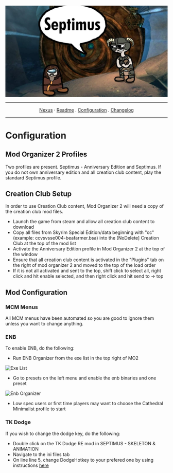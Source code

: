 <a href="https://www.youtube.com/watch?v=70DZ5UV1Bdo"><img src="images/septimus2.png" target="_blank"></a>

---

<p align="center">
  <a href="https://www.nexusmods.com/skyrimspecialedition/mods/58229">Nexus</a> ·
  <a href="README.md">Readme</a> .
  <a href="CONFIGURATION.md">Configuration</a> .
  <a href="CHANGELOG.md">Changelog</a>
</p>

---

# Configuration

## Mod Organizer 2 Profiles
Two profiles are present. Septimus - Anniversary Edition and Septimus. If you do not own anniversary edition and all creation club content, play the standard Septimus profile.

## Creation Club Setup
In order to use Creation Club content, Mod Organizer 2 will need a copy of the creation club mod files. 
+ Launch the game from steam and allow all creation club content to download
+ Copy all files from Skyrim Special Edition/data beginning with "cc" (example: ccvsvsse004-beafarmer.bsa) into the [NoDelete] Creation Club at the top of the mod list
+ Activate the Anniversary Edition profile in Mod Organizer 2 at the top of the window
+ Ensure that all creation club content is activated in the "Plugins" tab on the right of mod organizer 2 and moved to the top of the load order
+ If it is not all activated and sent to the top, shift click to select all, right click and hit enable selected, and then right click and hit send to -> top

## Mod Configuration

### MCM Menus
All MCM menus have been automated so you are good to ignore them unless you want to change anything.

### ENB
To enable ENB, do the following:
+ Run ENB Organizer from the exe list in the top right of MO2

![Exe List](https://raw.githubusercontent.com/Guitarninja2/septimus/main/images/exe_menu.png)

+ Go to presets on the left menu and enable the enb binaries and one preset

![Enb Organizer](https://raw.githubusercontent.com/Guitarninja2/septimus/main/images/enb_org.png)

+ Low spec users or first time players may want to choose the Cathedral Minimalist profile to start

### TK Dodge
If you wish to change the dodge key, do the following:
+ Double click on the TK Dodge RE mod in SEPTIMUS - SKELETON & ANIMATION
+ Navigate to the ini files tab
+ On line line 5, change DodgeHotkey to your prefered one by using instructions [here](https://www.creationkit.com/index.php?title=Input_Script#DXScanCodes)
